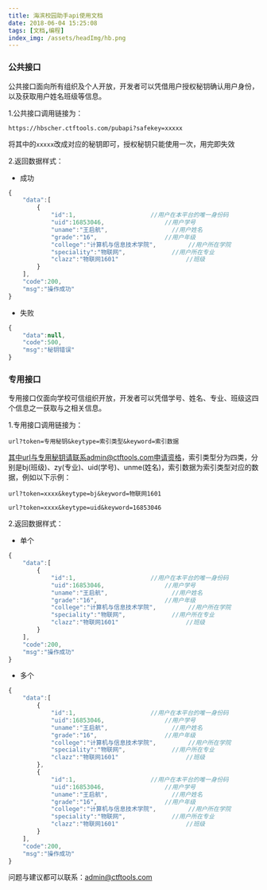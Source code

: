 ```yaml
---
title: 海滨校园助手api使用文档
date: 2018-06-04 15:25:08
tags: [文档,编程]
index_img: /assets/headImg/hb.png
---
```


### 公共接口

公共接口面向所有组织及个人开放，开发者可以凭借用户授权秘钥确认用户身份，以及获取用户姓名班级等信息。
<!--more-->
1.公共接口调用链接为：

```
https://hbscher.ctftools.com/pubapi?safekey=xxxxx
```
将其中的`xxxxx`改成对应的秘钥即可，授权秘钥只能使用一次，用完即失效

2.返回数据样式：

* 成功

```js
{
    "data":[
        {
            "id":1,						//用户在本平台的唯一身份码
            "uid":16853046,					//用户学号
            "uname":"王启航",					//用户姓名
            "grade":"16",					//用户年级
            "college":"计算机与信息技术学院",			//用户所在学院
            "speciality":"物联网",				//用户所在专业
            "clazz":"物联网1601"					//班级
        }
    ],
    "code":200,
    "msg":"操作成功"
}
```
* 失败

```js
{
    "data":null,
    "code":500,
    "msg":"秘钥错误"
}
```

### 专用接口

专用接口仅面向学校可信组织开放，开发者可以凭借学号、姓名、专业、班级这四个信息之一获取与之相关信息。

1.专用接口调用链接为：

```
url?token=专用秘钥&keytype=索引类型&keyword=索引数据
```
其中url与专用秘钥请联系admin@ctftools.com申请资格，索引类型分为四类，分别是bj(班级)、zy(专业)、uid(学号)、unme(姓名)，索引数据为索引类型对应的数据，例如以下示例：
```
url?token=xxxx&keytype=bj&keyword=物联网1601

url?token=xxxx&keytype=uid&keyword=16853046
```

2.返回数据样式：

* 单个

```js
{
    "data":[
        {
            "id":1,						//用户在本平台的唯一身份码
            "uid":16853046,					//用户学号
            "uname":"王启航",					//用户姓名
            "grade":"16",					//用户年级
            "college":"计算机与信息技术学院",			//用户所在学院
            "speciality":"物联网",				//用户所在专业
            "clazz":"物联网1601"					//班级
        }
    ],
    "code":200,
    "msg":"操作成功"
}
```

* 多个

```js
{
    "data":[
        {
            "id":1,						//用户在本平台的唯一身份码
            "uid":16853046,					//用户学号
            "uname":"王启航",					//用户姓名
            "grade":"16",					//用户年级
            "college":"计算机与信息技术学院",			//用户所在学院
            "speciality":"物联网",				//用户所在专业
            "clazz":"物联网1601"					//班级
        },
        {
            "id":1,						//用户在本平台的唯一身份码
            "uid":16853046,					//用户学号
            "uname":"王启航",					//用户姓名
            "grade":"16",					//用户年级
            "college":"计算机与信息技术学院",			//用户所在学院
            "speciality":"物联网",				//用户所在专业
            "clazz":"物联网1601"					//班级
        }
    ],
    "code":200,
    "msg":"操作成功"
}
```

问题与建议都可以联系：admin@ctftools.com
